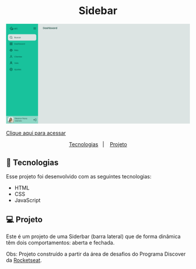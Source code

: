 <h1 align="center"> Sidebar </h1>

![preview](./.github/preview.png)

[Clique aqui para acessar](https://maik-emanoel.github.io/sidebar/)

<p align="center">
  <a href="#-tecnologias">Tecnologias</a>&nbsp;&nbsp;&nbsp;|&nbsp;&nbsp;&nbsp;
  <a href="#-projeto">Projeto</a>
</p>

## 🚀 Tecnologias

Esse projeto foi desenvolvido com as seguintes tecnologias:

- HTML
- CSS
- JavaScript

## 💻 Projeto

Este é um projeto de uma Siderbar (barra lateral) que de forma dinâmica têm dois comportamentos: aberta e fechada. <br>

Obs: Projeto construído a partir da área de desafios do Programa Discover da [Rocketseat](https://rocketseat.com.br).